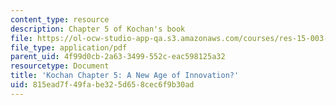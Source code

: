```yaml
---
content_type: resource
description: Chapter 5 of Kochan's book
file: https://ol-ocw-studio-app-qa.s3.amazonaws.com/courses/res-15-003-shaping-the-future-of-work-15-662x-spring-2016/815ead7f49fabe325d658cec6f9b30ad_MITRES_15_003S16_Chapter5.pdf
file_type: application/pdf
parent_uid: 4f99d0cb-2a63-3499-552c-eac598125a32
resourcetype: Document
title: 'Kochan Chapter 5: A New Age of Innovation?'
uid: 815ead7f-49fa-be32-5d65-8cec6f9b30ad
---
```

